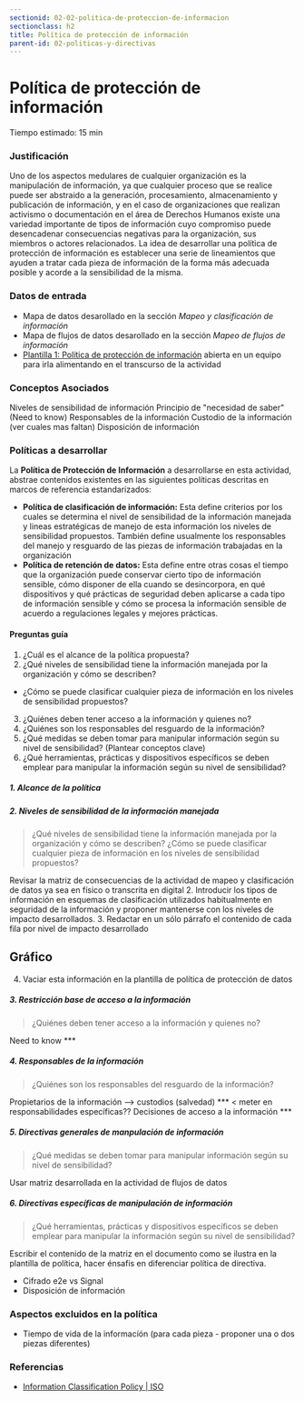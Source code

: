 ```yaml
---
sectionid: 02-02-politica-de-proteccion-de-informacion
sectionclass: h2
title: Política de protección de información
parent-id: 02-politicas-y-directivas
---
```

# Política de protección de información
Tiempo estimado: 15 min

### Justificación
Uno de los aspectos medulares de cualquier organización es la manipulación de información, ya que cualquier proceso que se realice puede ser abstraido a la generación, procesamiento, almacenamiento y publicación de información, y en el caso de organizaciones que realizan activismo o documentación en el área de Derechos Humanos existe una variedad importante de tipos de información cuyo compromiso puede desencadenar consecuencias negativas para la organización, sus miembros o actores relacionados. La idea de desarrollar una política de protección de información es establecer una serie de lineamientos que ayuden a tratar cada pieza de información de la forma más adecuada posible y acorde a la sensibilidad de la misma.

### Datos de entrada
* Mapa de datos desarollado en la sección *Mapeo y clasificación de información*
* Mapa de flujos de datos desarollado en la sección *Mapeo de flujos de información*
* [Plantilla 1: Política de protección de información](https://sdamanual.org/es/plantillas/p1) abierta en un equipo para irla alimentando en el transcurso de la actividad

### Conceptos Asociados
Niveles de sensibilidad de información
Principio de "necesidad de saber" (Need to know)
Responsables de la información
  Custodio de la información (ver cuales mas faltan)
Disposición de información

### Políticas a desarrollar
La **Política de Protección de Información** a desarrollarse en esta actividad, abstrae contenidos existentes en las siguientes políticas descritas en marcos de referencia estandarizados:
* **Política de clasificación de información:** Esta define criterios por los cuales se determina el nivel de sensibilidad de la información manejada y lineas estratégicas de manejo de esta información los niveles de sensibilidad propuestos. También define usualmente los responsables del manejo y resguardo de las piezas de información trabajadas en la organización
* **Política de retención de datos:** Esta define entre otras cosas el tiempo que la organización puede conservar cierto tipo de información sensible, cómo disponer de ella cuando se desincorpora, en qué dispositivos y qué prácticas de seguridad deben aplicarse a cada tipo de información sensible y cómo se procesa la información sensible de acuerdo a regulaciones legales y mejores prácticas.

#### Preguntas guía
1. ¿Cuál es el alcance de la política propuesta?
2. ¿Qué niveles de sensibilidad tiene la información manejada por la organización y cómo se describen?
  * ¿Cómo se puede clasificar cualquier pieza de información en los niveles de sensibilidad propuestos?
3. ¿Quiénes deben tener acceso a la información y quienes no?
4. ¿Quiénes son los responsables del resguardo de la información?
5. ¿Qué medidas se deben tomar para manipular información según su nivel de sensibilidad? (Plantear conceptos clave)
6. ¿Qué herramientas, prácticas y dispositivos específicos se deben emplear para manipular la información según su nivel de sensibilidad?


##### 1. Alcance de la política


##### 2. Niveles de sensibilidad de la información manejada
> ¿Qué niveles de sensibilidad tiene la información manejada por la organización y cómo se describen?
> ¿Cómo se puede clasificar cualquier pieza de información en los niveles de sensibilidad propuestos?

Revisar la matriz de consecuencias de la actividad de mapeo y clasificación de datos ya sea en físico o transcrita en digital
2. Introducir los tipos de información en esquemas de clasificación utilizados habitualmente en seguridad de la información y proponer mantenerse con los niveles de impacto desarrollados.
3. Redactar en un sólo párrafo el contenido de cada fila por nivel de impacto desarrollado
  ## Gráfico
4. Vaciar esta información en la plantilla de política de protección de datos

##### 3. Restricción base de acceso a la información
> ¿Quiénes deben tener acceso a la información y quienes no?

Need to know ***

##### 4. Responsables de la información
> ¿Quiénes son los responsables del resguardo de la información?

Propietarios de la información --> custodios (salvedad) *** < meter en responsabilidades específicas??
Decisiones de acceso a la información ***

##### 5. Directivas generales de manpulación de información
> ¿Qué medidas se deben tomar para manipular información según su nivel de sensibilidad?

Usar matriz desarrollada en la actividad de flujos de datos

##### 6. Directivas específicas de manipulación de información
> ¿Qué herramientas, prácticas y dispositivos específicos se deben emplear para manipular la información según su nivel de sensibilidad?

Escribir el contenido de la matriz en el documento como se ilustra en la plantilla de política, hacer énsafis en diferenciar política de directiva.
  * Cifrado e2e vs Signal
* Disposición de información


### Aspectos excluidos en la política
* Tiempo de vida de la informacíón (para cada pieza - proponer una o dos piezas diferentes)



### Referencias
* [Information Classification Policy | ISO](http://www.iso27001security.com/ISO27k_Model_policy_on_information_classification.pdf)
